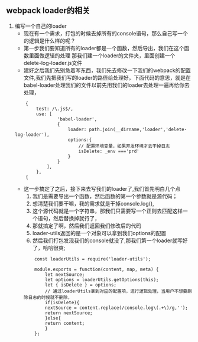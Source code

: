 ## webpack loader的相关
1. 编写一个自己的loader
    * 现在有一个需求，打包的时候去掉所有的console语句，那么自己写一个的逻辑是什么样的呢？
    * 第一步我们要知道所有的loader都是一个函数，然后导出，我们在这个函数里面做逻辑的处理  那我们建一个loader的文件夹，里面创建一个delete-log-loader.js文件
    * 建好之后我们先别急着写东西，我们先去修改一下我们的webpack的配置文件,我们先把我们写的loader的路径给处理好，下面代码的意思，就是在babel-loader处理我们的文件以前先用我们的loader去处理一遍再给你去处理，
    ```
        {
            test: /\.js$/,
            use: [
                    'babel-loader',
                    {
                        loader: path.join(__dirname,'loader','delete-log-loader'),
                        options:{
                            // 配置环境变量，如果开发环境才去干掉日志
                            isDelete: _env ==='prd'
                        }
                    }
                ],
            },
        {
    ```
    * 这一步搞定了之后，接下来去写我们的loader了,我们首先明白几个点
        1. 我们是需要导出一个函数，然后函数的第一个参数就是源代码；
        2. 想清楚我们要干嘛，我的需求就是干掉console.log(),
        3. 这个源代码就是一个字符串，那我们只需要写一个正则去匹配这样一个语句，然后替换掉就行了，
        4. 那就搞定了啊，然后我们返回我们修改后的代码
        5. loader-utils返回的是一个对象可以拿到我们options的配置
        6. 然后我们打包发现我们的console就没了,那我们第一个loader就写好了，哈哈很爽;
        ```
            const loaderUtils = require('loader-utils');

            module.exports = function(content, map, meta) {
                let nextSource;
                let options = loaderUtils.getOptions(this);
                let { isDelete } = options;
                // 通过loaderUtils拿到对应的配置项，进行逻辑处理，当用户不想要删除日志的时候就不删除， 
                if(isDelete){
                nextSource = content.replace(/console.log\(.+\)/g,'');
                return nextSource;
                }else{
                return content;
                }
            };
        ```